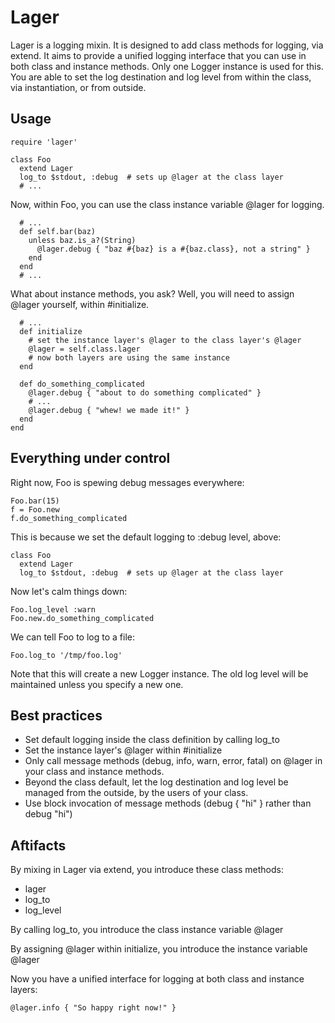 Lager
=====
Lager is a logging mixin.  It is designed to add class methods for logging, via extend.  It aims to provide a unified logging interface that you can use in both class and instance methods.  Only one Logger instance is used for this.  You are able to set the log destination and log level from within the class, via instantiation, or from outside.

Usage
-----
    require 'lager'

    class Foo
      extend Lager
      log_to $stdout, :debug  # sets up @lager at the class layer
      # ...

Now, within Foo, you can use the class instance variable @lager for logging.

      # ...
      def self.bar(baz)
        unless baz.is_a?(String)
          @lager.debug { "baz #{baz} is a #{baz.class}, not a string" }
        end
      end
      # ...

What about instance methods, you ask?  Well, you will need to assign @lager yourself, within #initialize.

      # ...
      def initialize
        # set the instance layer's @lager to the class layer's @lager
        @lager = self.class.lager
        # now both layers are using the same instance
      end

      def do_something_complicated
        @lager.debug { "about to do something complicated" }
        # ...
        @lager.debug { "whew! we made it!" }
      end
    end

Everything under control
------------------------
Right now, Foo is spewing debug messages everywhere:

    Foo.bar(15)
    f = Foo.new
    f.do_something_complicated

This is because we set the default logging to :debug level, above:

    class Foo
      extend Lager
      log_to $stdout, :debug  # sets up @lager at the class layer

Now let's calm things down:

    Foo.log_level :warn
    Foo.new.do_something_complicated

We can tell Foo to log to a file:

    Foo.log_to '/tmp/foo.log'

Note that this will create a new Logger instance.  The old log level will be maintained unless you specify a new one.

Best practices
--------------
* Set default logging inside the class definition by calling log_to
* Set the instance layer's @lager within #initialize
* Only call message methods (debug, info, warn, error, fatal) on @lager in your class and instance methods.
* Beyond the class default, let the log destination and log level be managed from the outside, by the users of your class.
* Use block invocation of message methods (debug { "hi" } rather than debug "hi")

Aftifacts
---------
By mixing in Lager via extend, you introduce these class methods:
* lager
* log_to
* log_level

By calling log_to, you introduce the class instance variable @lager

By assigning @lager within initialize, you introduce the instance variable @lager

Now you have a unified interface for logging at both class and instance layers:

    @lager.info { "So happy right now!" }
